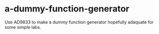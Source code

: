 # a-dummy-function-generator

Use AD9833 to make a dummy function generator hopefully adaquate for some simple labs.
